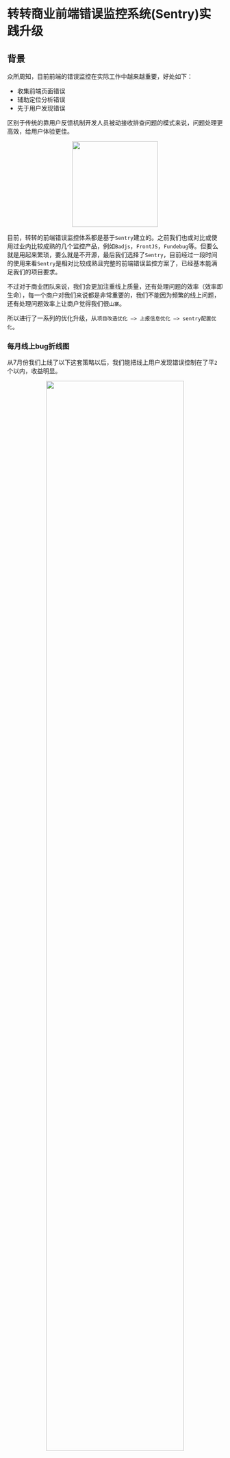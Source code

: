# 转转商业前端错误监控系统(Sentry)实践升级

## 背景
众所周知，目前前端的错误监控在实际工作中越来越重要，好处如下：

* 收集前端页面错误
* 辅助定位分析错误
* 先于用户发现错误

区别于传统的靠用户反馈机制开发人员被动接收排查问题的模式来说，问题处理更高效，给用户体验更佳。

<div align="center">
	<img src="./images/1.png" width="200" >
</div>

目前，转转的前端错误监控体系都是基于`Sentry`建立的。之前我们也或对比或使用过业内比较成熟的几个监控产品，例如`Badjs`，`FrontJS`，`Fundebug`等。但要么就是用起来繁琐，要么就是不开源，最后我们选择了`Sentry`，目前经过一段时间的使用来看`Sentry`是相对比较成熟且完整的前端错误监控方案了，已经基本能满足我们的项目要求。

不过对于商业团队来说，我们会更加注重线上质量，还有处理问题的效率（效率即生命），每一个商户对我们来说都是非常重要的，我们不能因为频繁的线上问题，还有处理问题效率上让商户觉得我们很`山寨`。

所以进行了一系列的优化升级，从`项目改造优化 —> 上报信息优化 —> sentry配置优化`。

### 每月线上bug折线图
从7月份我们上线了以下这套策略以后，我们能把线上用户发现错误控制在了平`2`个以内，收益明显。

<div align="center">
	<img src="./images/21.png" width="80%" >
</div>

下面会具体说一下我们的方案策略。

## 为什么要进行升级改造？
，所以我们总结了使用`Sentry`过程中遇到的一些问题，如下：

* 收集信息混乱（所有错误信息混杂在一起）；
	* 定位问题相对较慢；
	* 影响范围评估难；
	* 错误频率无法统计；
* 部分监控缺失（不能全方位监控）；
	* 小程序缺少监控；
	* 接口缺少监控；
	* 404请求缺少监控；
* 预警邮件过于频繁（容易让开发人员接收疲劳）；

当然，相对以前没有错误监控来说，已经能够很好的使用了。

但是，如果能把这些问题都解决了，那么我们不止线上质量和处理效率的还可以更进一步的提升，而且还能在开发阶段避免部分问题，先于用户发现问题，还能为我们大前端产出一套公共解决方案。

## 如何解决？
* 以攻代守（主动上报）
* 多维度标签 & 辅助差错信息 & 自定义错误分组规则
* 修改邮件发送规则（上报即重点）
* 全方位监控兼容

### 以攻代守（主动上报）
侵入项目，虽然前端实际工作中一直以对业务无侵入为研究方向。但在实际的业务中偶尔的侵入业务去做一些处理是很有必要的，给业务带来的收益也是可关的，我们能做的就是尽量少的侵入业务代码，导致污染。以下是我们对项目的改造策略：

<div>
	<img src="./images/2.png" width="80%" >
</div>

以`react`为例，我们做了以下处理，vue也是类似方案：

#### 页面改造
* 增加错误捕获组件：

<img src="./images/3.png" width="60%" >

* 组件错误捕获 & 页面错误捕获：

<figure class="half">
	<img src="./images/4.png" width="50%" />
	<img src="./images/5.png" width="40%" />
</figure>

以上方案不止能有效捕获错误，区分错误级别，还能有效防止子组件错误影响整体页面渲染，导致白屏，简直一举两得。

#### 接口监控

为什么我们要做接口监控？

* 辅助后端错误监控及日志排查，提供更多有效信息；
* 监控接口及服务异常状态，根据异常状态发现现有代码，服务器，及产品逻辑的漏洞；
* 加强前端开发人员对于线上问题的重视，及对接口错误的重视，更好的融入业务；

因为我们有同一请求包`SDK`，所以处理起来异常简单。

<figure class="half">
	<img src="./images/7.png" width="45%" />
	<img src="./images/6.png" width="45%" />
</figure>

### 多维度标签 & 辅助查错信息 & 自定义错误分组规则

优势：

* 快速定位问题（1分钟内），迅速评估影响范围；
* 更多分析问题需要的信息，辅助快速解决问题；
* 规整错误列表，查看错误频率，优化代码，服务，及产品逻辑风险；

<center>
	<img src="./images/8.png" width="80%" >
</center>

例如：快速查看错误根据`tags`的分布

<figure class="half">
	<img src="./images/26.png" width="30%" />
	<img src="./images/27.png" width="30%" />
	<img src="./images/29.png" width="35%" />
</figure>


#### 重写错误上报方法

让上报的错误信息使用更方便，辅助信息更完善。

<div>
	<img src="./images/9.png" width="50%" >
</div>

其中：

* tags: 错误标签 - 快速定位错误
* extra：辅助信息 - 辅助错误排查
* fingerprint： 自定义分组错误 - 解决错误信息混乱问题

当然默认的错误上报也同时发送，也可以设置`tags`和`extra`，主要是为了捕获主动上报漏掉的错误。

最终我们把重写的方法抽离成了可供大转转前端使用的公共`SDK`。

最终`sentry`列表展示

Before: 所有信息混杂，同类型错误无分类，没有进行日期的错误区分，看不到错误变化趋势

<div align="center">
	<img src="./images/24.png" width="80%" >
</div>

After：所有错误信息分组合并，提供更多有效tag帮助快速定位

<div align="center">
	<img src="./images/25.png" width="80%" >
</div>



### 修改邮件规则（上报即重点）

#### 代码层面

* 通过`isSendMail=1`标签控制
* 控制`isSendMail=1`的频率

例如，同一个用户只要页面白屏错误，和其他同类型错误在页面浏览期间超过3次也设置`isSendMail=1`

<figure class="half">
	<img src="./images/10.png" width="45%" />
	<img src="./images/11.png" width="45%" />
</figure>

#### sentry系统规则配置

<div align="center">
	<img src="./images/12.png" width="50%" >
</div>

以上那么做了以后，整体的邮件错误频率能得到很大的降低，集中开发人员的经历去解决我们更关注的错误，实现上报即重点。
更多的规则可以更具前端上报的标签去做更多的处理，来减少报警频率。

### 全方位监控兼容

由于这套兼容方案是其他组同学，还有支撑组同学完成，所以这里我展示一下兼容的原理设计图，具体的后续升级率略与上面所述一致。

#### 小程序监控方案
<div align="center">
	<img src="./images/22.png" width="80%" >
</div>

#### 404监控方案
<div align="center">
	<img src="./images/23.png" width="80%" >
</div>


## 收益如何？
* 邮件即重点
* 1分钟内快速定位
* 异常服务追踪
* 即时发现新上线需求异常
* 实现全方位监控
* 迅速评估影响范围（解决问题优先级）
* 发现搜集代码风险逻辑（用于做pre-commit提前校验，减少线上报错）

## 实际案例
### 2019.06.18 - ios10系统页面兼容问题（邮件预警）

<figure class="half"> 
	<img src="./images/13.png" width="40%" />
	<img src="./images/14.png" width="40%" />
</figure>

晚上10点上线一个新需求有收到邮件，在ios10里面有问题，迅速评估出了影响范围

### 2019.07.22 - 视频md5不存在（用户上报）
根据用户id快速找到了错误信息

<figure class="half"> 
	<img src="./images/15.png" width="30%" />
	<img src="./images/16.png" width="60%" />
</figure>

此问题发现传参有问题，但前端代码并没有逻辑问题，最后最终到了其他发布入口，发现中台提供的发布功能上md5参数会丢失

### 2019.07.20 - 营销页推广后下单失败（上线后接口异常）

<figure class="half"> 
	<img src="./images/18.png" width="45%" />
	<img src="./images/17.png" width="45%" />
</figure>

跟后端配合排查，发现其中一个参数长度过长，超过了数据库存储限制

### 2019.08.06 - 全用户异常接口提示（代码逻辑不完善）

<img src="./images/19.png" width="45%" />
<img src="./images/20.png" width="45%" />

发现前端同时多次请求，后端接口未加锁造成入库异常，类似的风险代码发现了很多，包括一些代码边界值的判断等等，最终我们整理了一套前端开发风险规范，并且开发了一套`pre-commit`规则来对风险代码进行校验（校验的并不是代码风格，语法等，这里要是有兴趣可以安排相关同学整理分享一下），规避风险代码，减少线上错误。


## 结束语
每一次排查错误对我们来说都是一次收获，很多问题是可以提前规避的，就算避免不了我们也可以借助`Sentry`去更高效的解决。

最后，拥抱问题，才能让我们更加成长。



